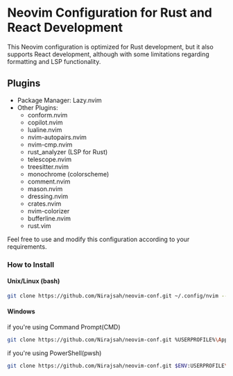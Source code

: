 # Neovim Configuration for Rust and React Development

This Neovim configuration is optimized for Rust development, but it also supports React development, although with some limitations regarding formatting and LSP functionality.

## Plugins

- Package Manager: Lazy.nvim
- Other Plugins:
  - conform.nvim
  - copilot.nvim
  - lualine.nvim
  - nvim-autopairs.nvim
  - nvim-cmp.nvim
  - rust_analyzer (LSP for Rust)
  - telescope.nvim
  - treesitter.nvim
  - monochrome (colorscheme)
  - comment.nvim
  - mason.nvim
  - dressing.nvim
  - crates.nvim
  - nvim-colorizer
  - bufferline.nvim
  - rust.vim

Feel free to use and modify this configuration according to your requirements.

### How to Install

#### Unix/Linux (bash)

```bash
git clone https://github.com/Nirajsah/neovim-conf.git ~/.config/nvim --depth 1 && nvim
```

#### Windows

if you're using Command Prompt(CMD)

```bash
git clone https://github.com/Nirajsah/neovim-conf.git %USERPROFILE%\AppData\Local\nvim --depth 1 && nvim
```

if you're using PowerShell(pwsh)

```bash
git clone https://github.com/Nirajsah/neovim-conf.git $ENV:USERPROFILE\AppData\Local\nvim --depth 1 && nvim
```

